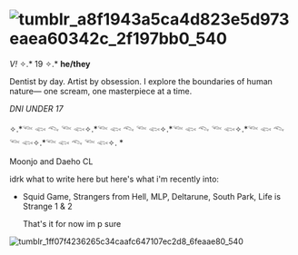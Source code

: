 # ![tumblr_a8f1943a5ca4d823e5d973eaea60342c_2f197bb0_540](https://github.com/user-attachments/assets/428d7cca-58b2-4c0b-8269-119e48a24d56)

*V!* ✧.* 19 ✧.* **he/they** 

Dentist by day. Artist by obsession. I explore the boundaries of human nature— one scream, one masterpiece at a time.

_DNI UNDER 17_


✧.*𓆝 𓆟 𓆞 𓆝 𓆟✧.*𓆝 𓆟 𓆞 𓆝 𓆟✧.*𓆝 𓆟 𓆞 𓆝 𓆟✧.*𓆝 𓆟 𓆞 𓆝 𓆟✧.*𓆝 𓆟 𓆞 𓆝 𓆟✧. *


Moonjo and Daeho CL

idrk what to write here but here's what i'm recently into:
- Squid Game, Strangers from Hell, MLP, Deltarune, South Park, Life is Strange 1 & 2

  That's it for now im p sure
  
![tumblr_1ff07f4236265c34caafc647107ec2d8_6feaae80_540](https://github.com/user-attachments/assets/dc9a2203-47bf-4d62-8baf-ffa6c4059f47)


